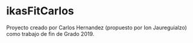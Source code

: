 # ikasFitCarlos
Proyecto creado por Carlos Hernandez (propuesto por Ion Jaureguialzo) como trabajo de fin de Grado 2019.
